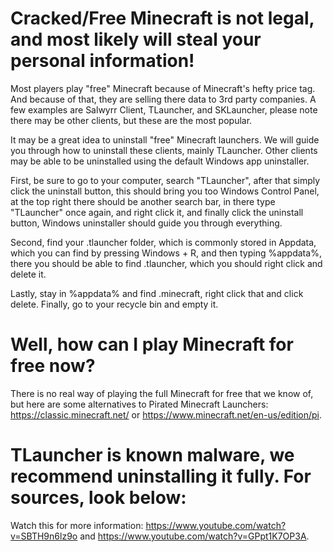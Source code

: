 # Cracked/Free Minecraft is not legal, and most likely will steal your personal information!
Most players play "free" Minecraft because of Minecraft's hefty price tag. And because of that, they are selling there data to 3rd party companies. A few examples are Salwyrr Client, TLauncher, and SKLauncher, please note there may be other clients, but these are the most popular. 

It may be a great idea to uninstall "free" Minecraft launchers. We will guide you through how to uninstall these clients, mainly TLauncher. Other clients may be able to be uninstalled using the default Windows app uninstaller.

First, be sure to go to your computer, search "TLauncher", after that simply click the uninstall button, this should bring you too Windows Control Panel, at the top right there should be another search bar, in there type "TLauncher" once again, and right click it, and finally click the uninstall button, Windows uninstaller should guide you through everything.

Second, find your .tlauncher folder, which is commonly stored in Appdata, which you can find by pressing Windows + R, and then typing %appdata%, there you should be able to find .tlauncher, which you should right click and delete it.

Lastly, stay in %appdata% and find .minecraft, right click that and click delete. Finally, go to your recycle bin and empty it.

# Well, how can I play Minecraft for free now?
There is no real way of playing the full Minecraft for free that we know of, but here are some alternatives to Pirated Minecraft Launchers: https://classic.minecraft.net/ or https://www.minecraft.net/en-us/edition/pi.

# TLauncher is known malware, we recommend uninstalling it fully. For sources, look below:

Watch this for more information: https://www.youtube.com/watch?v=SBTH9n6lz9o and https://www.youtube.com/watch?v=GPpt1K7OP3A.
